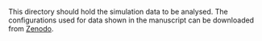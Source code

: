This directory should hold the simulation data to be analysed. The configurations used for data shown in the manuscript can be downloaded from [Zenodo](doi.org/10.5281/zenodo.8105231).
